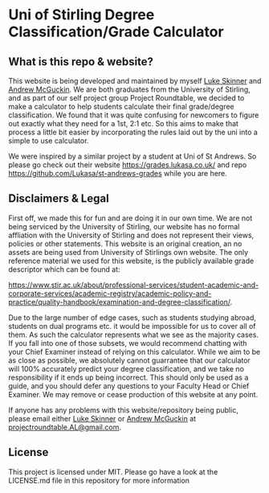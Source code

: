 # Uni of Stirling Degree Classification/Grade Calculator 

## What is this repo & website?
This website is being developed and maintained by myself [Luke Skinner](https://github.com/LJSkinner) and [Andrew McGuckin](https://github.com/AndrewMcGuckin). We are both graduates from the University of Stirling, and as part of our self project group Project Roundtable, we decided to make a calculator to help
students calculate their final grade/degree classification. We found that it was quite confusing for newcomers to figure out exactly what they need for a 1st, 2:1 etc. So this aims to make that process a little bit easier by incorporating the rules laid out by the uni into a simple to use calculator.

We were inspired by a similar project by a student at Uni of St Andrews. So please go check out their website https://grades.lukasa.co.uk/ and repo https://github.com/Lukasa/st-andrews-grades while you are here.

## Disclaimers & Legal
First off, we made this for fun and are doing it in our own time. We are not being serviced by the University of Stirling, our website has no formal affliation with the University of Stirling and does not represent their views, policies or other statements. This website is an original creation, an no assets are being used from University of Stirlings own website. The only reference material we used for this website, is the publicly available grade descriptor which can be found at:

https://www.stir.ac.uk/about/professional-services/student-academic-and-corporate-services/academic-registry/academic-policy-and-practice/quality-handbook/examination-and-degree-classification/. 

Due to the large number of edge cases, such as students studying abroad, students on dual programs etc. it would be impossible for us to cover all of them. As such the calculator represents what we see as the majority cases. If you fall into one of those subsets, we would recommend chatting with your Chief Examiner instead of relying on this calculator. While we aim to be as close as possible, we absolutely cannot guarrantee that our calculator will 100% accurately predict your degree classification, and we take no responsibility if it ends up being incorrect. This should only be used as a guide, and you should defer any questions to your Faculty Head or Chief Examiner. We may remove or cease production of this website at any point.

If anyone has any problems with this website/repository being public, please email either [Luke Skinner](https://github.com/LJSkinner) or [Andrew McGuckin](https://github.com/AndrewMcGuckin) at projectroundtable.AL@gmail.com.

## License
This project is licensed under MIT. Please go have a look at the LICENSE.md file in this repository for more information
